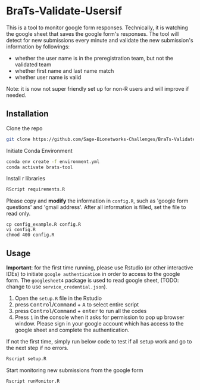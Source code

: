 # BraTs-Validate-Usersif

This is a tool to monitor google form responses. Technically, it is watching the google sheet that saves the google form's responses. The tool will detect for new submissions every minute and validate the new submission's information by followings:

- whether the user name is in the preregistration team, but not the validated team
- whether first name and last name match
- whether user name is valid

Note: it is now not super friendly set up for non-R users and will improve if needed.
## Installation

Clone the repo

```Bash
git clone https://github.com/Sage-Bionetworks-Challenges/BraTs-Validate-Users.git
```

Initiate Conda Environment

```Bash
conda env create -f environment.yml
conda activate brats-tool
```

Install r libraries

```Bash
RScript requirements.R
```

Please copy and **modify** the information in `config.R`, such as 'google form questions' and 'gmail address'. After all information is filled, set the file to read only.

```
cp config_example.R config.R
vi config.R
chmod 400 config.R
```

## Usage

**Important**: for the first time running, please use Rstudio (or other interactive IDEs) to initiate `google authentication` in order to access to the google form. The `googlesheet4` package is used to read google sheet, (TODO: change to use `service_credential.json`).

1. Open the `setup.R` file in the Rstudio
2. press <kbd>Control</kbd>/<kbd>Command</kbd> + <kbd>A</kbd> to select entire script
3. press <kbd>Control</kbd>/<kbd>Command</kbd> + <kbd>enter</kbd> to run all the codes
4. Press `1` in the console when it asks for permission to pop up browser window. Please sign in your google account which has access to the google sheet and complete the authentication.

If not the first time, simply run below code to test if all setup work and go to the next step if no errors.

```Bash
Rscript setup.R
```

Start monitoring new submissions from the google form

```Bash
Rscript runMonitor.R
```
